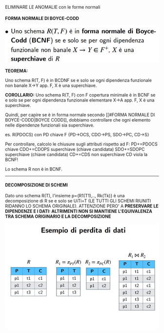 ELIMINARE LE ANOMALIE con le forme normali


#### FORMA NORMALE DI BOYCE-CODD

![c](immagini/Pasted%20image%2020250507095803.png)

**TEOREMA:**

Uno schema R(T, F) è in BCDNF se e solo se ogni dipendenza funzionale non banale X->Y app. F, X è una superchiave.

**COROLLARIO:**
Uno schema R(T, F) con F copertura minimale è in BCNF se e solo se per ogni dipendenza funzionale elementare X->A app. F, X è una superchiave.


Quindi, per capire se è in forma normale secondo [[#FORMA NORMALE DI BOYCE-CODD|BOYCE CODD]], dobbiamo controllare che ogni elemento nelle dipendenze funzionali sia superchiave.

es.
R(PDOCS) con PD chiave
F {PD->OCS, CDO->PS, SDO->PC, CD->S}

Per controllare, calcolo le chiusure sugli attributi rispetto ad F:
PD+=PDOCS chiave
CDO+=CDOPS superchiave (chiave candidata)
SDO+=SDOPC superchiave (chiave candidata)
CD+=CDS non superchiave
CD viola la BCNF!

Lo schema R non è in BCNF.


---
#### DECOMPOSIZIONE DI SCHEMI

Dato uno schema R(T), l'insieme p={R1(T1),.., Rk(Tk)} è una decomposizione di R se e solo se UiTi=T (LE TUTTI GLI SCHEMI RIUNITI RIDANNO LO SCHEMA ORIGINALE).
ATTENZIONE PERO' A **PRESERVARE LE DIPENDENZE E I DATI: ALTRIMENTI NON SI MANTIENE L'EQUIVALENZA TRA SCHEMA ORIGINARIO E LA DECOMPOSIZIONE**

![cas](immagini/Pasted%20image%2020250507153616.png)
